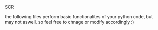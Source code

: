 
SCR 

the following files perform basic functionalites of your python code, but may not aswell.
so feel free to chnage or modify accordingly :)
